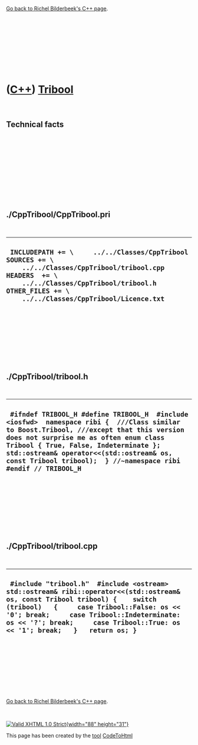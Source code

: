 

[Go back to Richel Bilderbeek's C++ page](Cpp.htm).

 

 

 

 

 

([C++](Cpp.htm)) [Tribool](CppTribool.htm)
==========================================

 

Technical facts
---------------

 

 

 

 

 

 

./CppTribool/CppTribool.pri
---------------------------

 

  --------------------------------------------------------------------------------------------------------------------------------------------------------------------------------------------------------------------------
  ` INCLUDEPATH += \     ../../Classes/CppTribool  SOURCES += \     ../../Classes/CppTribool/tribool.cpp  HEADERS  += \     ../../Classes/CppTribool/tribool.h  OTHER_FILES += \     ../../Classes/CppTribool/Licence.txt`
  --------------------------------------------------------------------------------------------------------------------------------------------------------------------------------------------------------------------------

 

 

 

 

 

./CppTribool/tribool.h
----------------------

 

  --------------------------------------------------------------------------------------------------------------------------------------------------------------------------------------------------------------------------------------------------------------------------------------------------------------------------------------------
  ` #ifndef TRIBOOL_H #define TRIBOOL_H  #include <iosfwd>  namespace ribi {  ///Class similar to Boost.Tribool, ///except that this version does not surprise me as often enum class Tribool { True, False, Indeterminate };  std::ostream& operator<<(std::ostream& os, const Tribool tribool);  } //~namespace ribi  #endif // TRIBOOL_H`
  --------------------------------------------------------------------------------------------------------------------------------------------------------------------------------------------------------------------------------------------------------------------------------------------------------------------------------------------

 

 

 

 

 

./CppTribool/tribool.cpp
------------------------

 

  -----------------------------------------------------------------------------------------------------------------------------------------------------------------------------------------------------------------------------------------------------------------------------------------------------------
  ` #include "tribool.h"  #include <ostream>  std::ostream& ribi::operator<<(std::ostream& os, const Tribool tribool) {    switch (tribool)   {     case Tribool::False: os << '0'; break;     case Tribool::Indeterminate: os << '?'; break;     case Tribool::True: os << '1'; break;   }   return os; }`
  -----------------------------------------------------------------------------------------------------------------------------------------------------------------------------------------------------------------------------------------------------------------------------------------------------------

 

 

 

 

 

[Go back to Richel Bilderbeek's C++ page](Cpp.htm).



 

[![Valid XHTML 1.0 Strict](valid-xhtml10.png){width="88"
height="31"}](http://validator.w3.org/check?uri=referer)

This page has been created by the [tool](Tools.htm)
[CodeToHtml](ToolCodeToHtml.htm)
